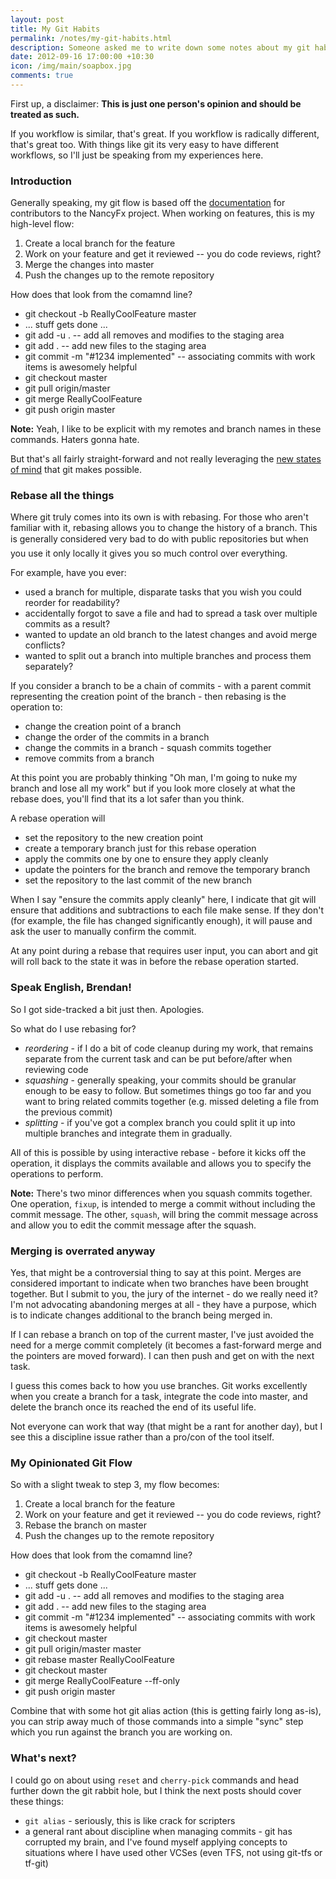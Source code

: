 ```yaml
--- 
layout: post
title: My Git Habits
permalink: /notes/my-git-habits.html
description: Someone asked me to write down some notes about my git habits. I'm putting them up here as well for anyone else who cares.
date: 2012-09-16 17:00:00 +10:30
icon: /img/main/soapbox.jpg
comments: true
---
```

 
First up, a disclaimer: **This is just one person's opinion and should be treated as such.** 

If you workflow is similar, that's great. If you workflow is radically different, that's great too. With things like git its very easy to have different workflows, so I'll just be speaking from my experiences here.

### Introduction

Generally speaking, my git flow is based off the [documentation](https://github.com/NancyFx/Nancy/wiki/Git-Workflow) for contributors to the NancyFx project. When working on features, this is my high-level flow:

 1. Create a local branch for the feature
 2. Work on your feature and get it reviewed -- you do code reviews, right?
 3. Merge the changes into master
 4. Push the changes up to the remote repository

How does that look from the comamnd line?

 - git checkout -b ReallyCoolFeature master
 - ... stuff gets done ...
 - git add -u . -- add all removes and modifies to the staging area
 - git add .    -- add new files to the staging area
 - git commit -m "#1234 implemented" -- associating commits with work items is awesomely helpful
 - git checkout master
 - git pull origin/master
 - git merge ReallyCoolFeature
 - git push origin master

**Note:** Yeah, I like to be explicit with my remotes and branch names in these commands. Haters gonna hate.

But that's all fairly straight-forward and not really leveraging the [new states of mind](http://think-like-a-git.net/sections/git-makes-more-sense-when-you-understand-x/example-4-lsd-and-chainsaws.html) that git makes possible.

### Rebase all the things

Where git truly comes into its own is with rebasing. For those who aren't familiar with it, rebasing allows you to change the history of a branch. This is generally considered very bad&#0153; to do with public repositories but when you use it only locally it gives you so much control over everything.

For example, have you ever:

 - used a branch for multiple, disparate tasks that you wish you could reorder for readability?
 - accidentally forgot to save a file and had to spread a task over multiple commits as a result?
 - wanted to update an old branch to the latest changes and avoid merge conflicts?
 - wanted to split out a branch into multiple branches and process them separately?

If you consider a branch to be a chain of commits - with a parent commit representing the creation point of the branch - then rebasing is the operation to:

 - change the creation point of a branch
 - change the order of the commits in a branch
 - change the commits in a branch - squash commits together
 - remove commits from a branch

At this point you are probably thinking "Oh man, I'm going to nuke my branch and lose all my work" but if you look more closely at what the rebase does, you'll find that its a lot safer than you think.

A rebase operation will

 - set the repository to the new creation point
 - create a temporary branch just for this rebase operation
 - apply the commits one by one to ensure they apply cleanly
 - update the pointers for the branch and remove the temporary branch
 - set the repository to the last commit of the new branch

When I say "ensure the commits apply cleanly" here, I indicate that git will ensure that additions and subtractions to each file make sense. If they don't (for example, the file has changed significantly enough), it will pause and ask the user to manually confirm the commit.

At any point during a rebase that requires user input, you can abort and git will roll back to the state it was in before the rebase operation started.

### Speak English, Brendan!

So I got side-tracked a bit just then. Apologies.

So what do I use rebasing for?

 - *reordering* - if I do a bit of code cleanup during my work, that remains separate from the current task and can be put before/after when reviewing code
 - *squashing* - generally speaking, your commits should be granular enough to be easy to follow. But sometimes things go too far and you want to bring related commits together (e.g. missed deleting a file from the previous commit)
 - *splitting* - if you've got a complex branch you could split it up into multiple branches and integrate them in gradually.

All of this is possible by using interactive rebase - before it kicks off the operation, it displays the commits available and allows you to specify the operations to perform.

**Note:** There's two minor differences when you squash commits together. One operation, `fixup`, is intended to merge a commit without including the commit message. The other, `squash`, will bring the commit message across and allow you to edit the commit message after the squash.

### Merging is overrated anyway

Yes, that might be a controversial thing to say at this point. Merges are considered important to indicate when two branches have been brought together. But I submit to you, the jury of the internet - do we really need it? I'm not advocating abandoning merges at all - they have a purpose, which is to indicate changes additional to the branch being merged in. 

If I can rebase a branch on top of the current master, I've just avoided the need for a merge commit completely (it becomes a fast-forward merge and the pointers are moved forward). I can then push and get on with the next task.

I guess this comes back to how you use branches. Git works excellently when you create a branch for a task, integrate the code into master, and delete the branch once its reached the end of its useful life. 

Not everyone can work that way (that might be a rant for another day), but I see this a discipline issue rather than a pro/con of the tool itself.

### My Opinionated Git Flow

So with a slight tweak to step 3, my flow becomes:

 1. Create a local branch for the feature
 2. Work on your feature and get it reviewed -- you do code reviews, right?
 3. Rebase the branch on master
 4. Push the changes up to the remote repository

How does that look from the comamnd line?

 - git checkout -b ReallyCoolFeature master
 - ... stuff gets done ...
 - git add -u . -- add all removes and modifies to the staging area
 - git add .    -- add new files to the staging area
 - git commit -m "#1234 implemented" -- associating commits with work items is awesomely helpful
 - git checkout master
 - git pull origin/master master
 - git rebase master ReallyCoolFeature
 - git checkout master
 - git merge ReallyCoolFeature --ff-only
 - git push origin master

Combine that with some hot git alias action (this is getting fairly long as-is), you can strip away much of those commands into a simple "sync" step which you run against the branch you are working on.

### What's next?

I could go on about using `reset` and `cherry-pick` commands and head further down the git rabbit hole, but I think the next posts should cover these things:

 - `git alias` - seriously, this is like crack for scripters
 - a general rant about discipline when managing commits - git has corrupted my brain, and I've found myself applying concepts to situations where I have used other VCSes (even TFS, not using git-tfs or tf-git)

